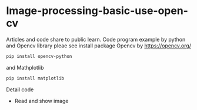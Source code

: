 # Image-processing-basic-use-open-cv
Articles and code share to public learn.
Code program example by python and Opencv library
pleae see install package Opencv by https://opencv.org/ 
```bash
pip install opencv-python
```
and Mathplotlib 

```bash
pip install matplotlib
```


Detail code
- Read and show image
